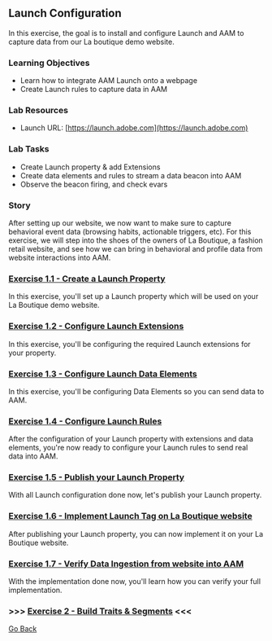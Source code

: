 ## Launch Configuration
In this exercise, the goal is to install and configure Launch and AAM to capture data from our La boutique demo website.

### Learning Objectives

- Learn how to integrate AAM Launch onto a webpage
- Create Launch rules to capture data in AAM

### Lab Resources

- Launch URL: [https://launch.adobe.com](https://launch.adobe.com)

### Lab Tasks

- Create Launch property & add Extensions
- Create data elements and rules to stream a data beacon into AAM
- Observe the beacon firing, and check evars 


### Story

After setting up our website, we now want to make sure to capture behavioral event data (browsing habits, actionable triggers, etc). For this exercise, we will step into the shoes of the owners of La Boutique, a fashion retail website, and see how we can bring in behavioral and profile data from website interactions into AAM.

### [Exercise 1.1 - Create a Launch Property](./ex1.md)
In this exercise, you'll set up a Launch property which will be used on your La Boutique demo website.

### [Exercise 1.2 - Configure Launch Extensions](./ex2.md)
In this exercise, you'll be configuring the required Launch extensions for your property.

### [Exercise 1.3 - Configure Launch Data Elements](./ex3.md)
In this exercise, you'll be configuring Data Elements so you can send data to AAM.

### [Exercise 1.4 - Configure Launch Rules](./ex4.md)
After the configuration of your Launch property with extensions and data elements, you're now ready to configure your Launch rules to send real data into AAM.

### [Exercise 1.5 - Publish your Launch Property](./ex5.md)
With all Launch configuration done now, let's publish your Launch property.

### [Exercise 1.6 - Implement Launch Tag on La Boutique website](./ex6.md)
After publishing your Launch property, you can now implement it on your La Boutique website.

### [Exercise 1.7 - Verify Data Ingestion from website into AAM](./ex7.md)
With the implementation done now, you'll learn how you can verify your full implementation.

### >>> **[Exercise 2 - Build Traits & Segments](../create_traits)** <<<

[Go Back](../README.md)
